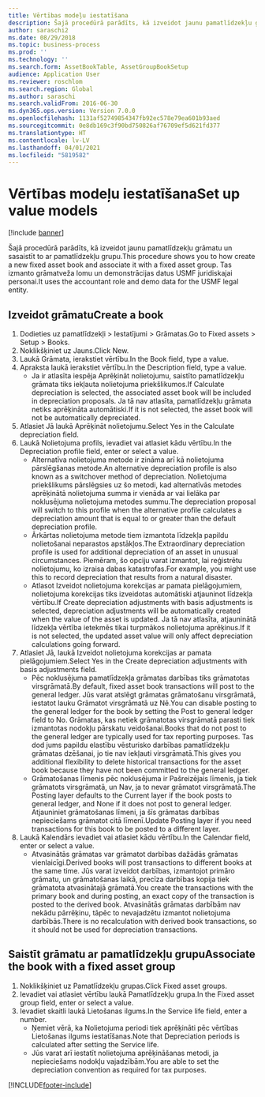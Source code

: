 ```yaml
---
title: Vērtības modeļu iestatīšana
description: Šajā procedūrā parādīts, kā izveidot jaunu pamatlīdzekļu grāmatu un sasaistīt to ar pamatlīdzekļu grupu.
author: saraschi2
ms.date: 08/29/2018
ms.topic: business-process
ms.prod: ''
ms.technology: ''
ms.search.form: AssetBookTable, AssetGroupBookSetup
audience: Application User
ms.reviewer: roschlom
ms.search.region: Global
ms.author: saraschi
ms.search.validFrom: 2016-06-30
ms.dyn365.ops.version: Version 7.0.0
ms.openlocfilehash: 1131af52749854347fb92ec578e79ea601b93aed
ms.sourcegitcommit: 0e8db169c3f90bd750826af76709ef5d621fd377
ms.translationtype: HT
ms.contentlocale: lv-LV
ms.lasthandoff: 04/01/2021
ms.locfileid: "5819582"
---
```

# <a name="set-up-value-models"></a><span data-ttu-id="0d723-103">Vērtības modeļu iestatīšana</span><span class="sxs-lookup"><span data-stu-id="0d723-103">Set up value models</span></span>

[!include [banner](../../includes/banner.md)]

<span data-ttu-id="0d723-104">Šajā procedūrā parādīts, kā izveidot jaunu pamatlīdzekļu grāmatu un sasaistīt to ar pamatlīdzekļu grupu.</span><span class="sxs-lookup"><span data-stu-id="0d723-104">This procedure shows you to how create a new fixed asset book and associate it with a fixed asset group.</span></span> <span data-ttu-id="0d723-105">Tas izmanto grāmatveža lomu un demonstrācijas datus USMF juridiskajai personai.</span><span class="sxs-lookup"><span data-stu-id="0d723-105">It uses the accountant role and demo data for the USMF legal entity.</span></span>


## <a name="create-a-book"></a><span data-ttu-id="0d723-106">Izveidot grāmatu</span><span class="sxs-lookup"><span data-stu-id="0d723-106">Create a book</span></span>
1. <span data-ttu-id="0d723-107">Dodieties uz pamatlīdzekļi > Iestatījumi > Grāmatas.</span><span class="sxs-lookup"><span data-stu-id="0d723-107">Go to Fixed assets > Setup > Books.</span></span>
2. <span data-ttu-id="0d723-108">Noklikšķiniet uz Jauns.</span><span class="sxs-lookup"><span data-stu-id="0d723-108">Click New.</span></span>
3. <span data-ttu-id="0d723-109">Laukā Grāmata, ierakstiet vērtību.</span><span class="sxs-lookup"><span data-stu-id="0d723-109">In the Book field, type a value.</span></span>
4. <span data-ttu-id="0d723-110">Apraksta laukā ierakstiet vērtību.</span><span class="sxs-lookup"><span data-stu-id="0d723-110">In the Description field, type a value.</span></span>
    * <span data-ttu-id="0d723-111">Ja ir atlasīta iespēja Aprēķināt nolietojumu, saistīto pamatlīdzekļu grāmata tiks iekļauta nolietojuma priekšlikumos.</span><span class="sxs-lookup"><span data-stu-id="0d723-111">If Calculate depreciation is selected, the associated asset book will be included in depreciation proposals.</span></span> <span data-ttu-id="0d723-112">Ja tā nav atlasīta, pamatlīdzekļu grāmata netiks aprēķināta automātiski.</span><span class="sxs-lookup"><span data-stu-id="0d723-112">If it is not selected, the asset book will not be automatically depreciated.</span></span>  
5. <span data-ttu-id="0d723-113">Atlasiet Jā laukā Aprēķināt nolietojumu.</span><span class="sxs-lookup"><span data-stu-id="0d723-113">Select Yes in the Calculate depreciation field.</span></span>
6. <span data-ttu-id="0d723-114">Laukā Nolietojuma profils, ievadiet vai atlasiet kādu vērtību.</span><span class="sxs-lookup"><span data-stu-id="0d723-114">In the Depreciation profile field, enter or select a value.</span></span>
    * <span data-ttu-id="0d723-115">Alternatīva nolietojuma metode ir zināma arī kā nolietojuma pārslēgšanas metode.</span><span class="sxs-lookup"><span data-stu-id="0d723-115">An alternative depreciation profile is also known as a switchover method of depreciation.</span></span> <span data-ttu-id="0d723-116">Nolietojuma priekšlikums pārslēgsies uz šo metodi, kad alternatīvās metodes aprēķinātā nolietojuma summa ir vienāda ar vai lielāka par noklusējuma nolietojuma metodes summu.</span><span class="sxs-lookup"><span data-stu-id="0d723-116">The depreciation proposal will switch to this profile when the alternative profile calculates a depreciation amount that is equal to or greater than the default depreciation profile.</span></span>  
    * <span data-ttu-id="0d723-117">Ārkārtas nolietojuma metode tiem izmantota līdzekļa papildu nolietošanai neparastos apstākļos.</span><span class="sxs-lookup"><span data-stu-id="0d723-117">The Extraordinary depreciation profile is used for additional depreciation of an asset in unusual circumstances.</span></span> <span data-ttu-id="0d723-118">Piemēram, šo opciju varat izmantot, lai reģistrētu nolietojumu, ko izraisa dabas katastrofas.</span><span class="sxs-lookup"><span data-stu-id="0d723-118">For example, you might use this to record depreciation that results from a natural disaster.</span></span>  
    * <span data-ttu-id="0d723-119">Atlasot Izveidot nolietojuma korekcijas ar pamata pielāgojumiem, nolietojuma korekcijas tiks izveidotas automātiski atjauninot līdzekļa vērtību.</span><span class="sxs-lookup"><span data-stu-id="0d723-119">If Create depreciation adjustments with basis adjustments is selected, depreciation adjustments will be automatically created when the value of the asset is updated.</span></span> <span data-ttu-id="0d723-120">Ja tā nav atlasīta, atjauninātā līdzekļa vērtība ietekmēs tikai turpmākos nolietojuma aprēķinus.</span><span class="sxs-lookup"><span data-stu-id="0d723-120">If it is not selected, the updated asset value will only affect depreciation calculations going forward.</span></span>  
7. <span data-ttu-id="0d723-121">Atlasiet Jā, laukā Izveidot nolietojuma korekcijas ar pamata pielāgojumiem.</span><span class="sxs-lookup"><span data-stu-id="0d723-121">Select Yes in the Create depreciation adjustments with basis adjustments field.</span></span>
    * <span data-ttu-id="0d723-122">Pēc noklusējuma pamatlīdzekļa grāmatas darbības tiks grāmatotas virsgrāmatā.</span><span class="sxs-lookup"><span data-stu-id="0d723-122">By default, fixed asset book transactions will post to the general ledger.</span></span> <span data-ttu-id="0d723-123">Jūs varat atslēgt grāmatas grāmatošanu virsgrāmatā, iestatot lauku Grāmatot virsgrāmatā uz Nē.</span><span class="sxs-lookup"><span data-stu-id="0d723-123">You can disable posting to the general ledger for the book by setting the Post to general ledger field to No.</span></span> <span data-ttu-id="0d723-124">Grāmatas, kas netiek grāmatotas virsgrāmatā parasti tiek izmantotas nodokļu pārskatu veidošanai.</span><span class="sxs-lookup"><span data-stu-id="0d723-124">Books that do not post to the general ledger are typically used for tax reporting purposes.</span></span> <span data-ttu-id="0d723-125">Tas dod jums papildu elastību vēsturisko darbības pamatlīdzekļu grāmatas dzēšanai, jo tie nav iekļauti virsgrāmatā.</span><span class="sxs-lookup"><span data-stu-id="0d723-125">This gives you additional flexibility to delete historical transactions for the asset book because they have not been committed to the general ledger.</span></span>  
    * <span data-ttu-id="0d723-126">Grāmatošanas līmenis pēc noklusējuma ir Pašreizējais līmenis, ja tiek grāmatots virsgrāmatā, un Nav, ja to nevar grāmatot virsgrāmatā.</span><span class="sxs-lookup"><span data-stu-id="0d723-126">The Posting layer defaults to the Current layer if the book posts to general ledger, and None if it does not post to general ledger.</span></span> <span data-ttu-id="0d723-127">Atjauniniet grāmatošanas līmeni, ja šīs grāmatas darbības nepieciešams grāmatot citā līmenī.</span><span class="sxs-lookup"><span data-stu-id="0d723-127">Update Posting layer if you need transactions for this book to be posted to a different layer.</span></span>  
8. <span data-ttu-id="0d723-128">Laukā Kalendārs ievadiet vai atlasiet kādu vērtību.</span><span class="sxs-lookup"><span data-stu-id="0d723-128">In the Calendar field, enter or select a value.</span></span>
    * <span data-ttu-id="0d723-129">Atvasinātās grāmatas var grāmatot darbības dažādās grāmatas vienlaicīgi.</span><span class="sxs-lookup"><span data-stu-id="0d723-129">Derived books will post transactions to different books at the same time.</span></span> <span data-ttu-id="0d723-130">Jūs varat izveidot darbības, izmantojot primāro grāmatu, un grāmatošanas laikā, precīza darbības kopija tiek grāmatota atvasinātajā grāmatā.</span><span class="sxs-lookup"><span data-stu-id="0d723-130">You create the transactions with the primary book and during posting, an exact copy of the transaction is posted to the derived book.</span></span> <span data-ttu-id="0d723-131">Atvasinātās grāmatas darbībām nav nekādu pārrēķinu, tāpēc to nevajadzētu izmantot nolietojuma darbībās.</span><span class="sxs-lookup"><span data-stu-id="0d723-131">There is no recalculation with derived book transactions, so it should not be used for depreciation transactions.</span></span>  

## <a name="associate-the-book-with-a-fixed-asset-group"></a><span data-ttu-id="0d723-132">Saistīt grāmatu ar pamatlīdzekļu grupu</span><span class="sxs-lookup"><span data-stu-id="0d723-132">Associate the book with a fixed asset group</span></span>
1. <span data-ttu-id="0d723-133">Noklikšķiniet uz Pamatlīdzekļu grupas.</span><span class="sxs-lookup"><span data-stu-id="0d723-133">Click Fixed asset groups.</span></span>
2. <span data-ttu-id="0d723-134">Ievadiet vai atlasiet vērtību laukā Pamatlīdzekļu grupa.</span><span class="sxs-lookup"><span data-stu-id="0d723-134">In the Fixed asset group field, enter or select a value.</span></span>
3. <span data-ttu-id="0d723-135">Ievadiet skaitli laukā Lietošanas ilgums.</span><span class="sxs-lookup"><span data-stu-id="0d723-135">In the Service life field, enter a number.</span></span>
    * <span data-ttu-id="0d723-136">Ņemiet vērā, ka Nolietojuma periodi tiek aprēķināti pēc vērtības Lietošanas ilgums iestatīšanas.</span><span class="sxs-lookup"><span data-stu-id="0d723-136">Note that Depreciation periods is calculated after setting the Service life.</span></span>  
    * <span data-ttu-id="0d723-137">Jūs varat arī iestatīt nolietojuma aprēķināšanas metodi, ja nepieciešams nodokļu vajadzībām.</span><span class="sxs-lookup"><span data-stu-id="0d723-137">You are able to set the depreciation convention as required for tax purposes.</span></span>  



[!INCLUDE[footer-include](../../../includes/footer-banner.md)]